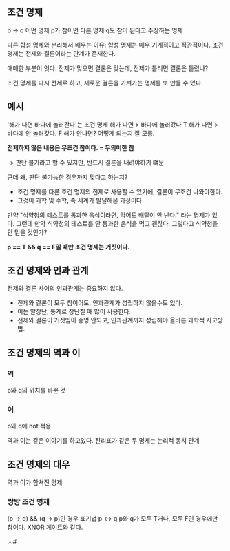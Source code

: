 ## 조건 명제
p -> q
어떤 명제 p가 참이면 다른 명제 q도 참이 된다고 주장하는 명제

다른 합성 명제와 분리해서 배우는 이유:
합성 명제는 매우 기계적이고 직관적이다. 
조건 명제는 전제와 결론이라는 단계가 존재한다. 

애매한 부분이 잇다. 전제가 맞으면 결론은 맞는데, 전제가 틀리면 결론은 틀렸나? 

조건 명제를 다시 전제로 하고, 새로운 결론을 가져가는 명제를 또 만들 수 있다.

## 예시
'해가 나면 바다에 놀러간다'는 조건 명제
해가 나면 > 바다에 놀러갔다 T
해가 나면 > 바다에 안 놀러갓다. F
해가 안나면? 어떻게 되는지 잘 모름.

**전제하지 않은 내용은 무조건 참이다. = 무의미한 참**

-> 판단 불가라고 할 수 있지만, 반드시 결론을 내려야하기 떄문

근데 왜, 판단 불가능한 경우까지 맞다고 하는지?
- 조건 명제를 다른 조건 명제의 전제로 사용할 수 있기에, 결론이 무조건 나와야한다.
- 그것이 과학 및 수학, 즉 세계가 발달해온 과정이다.

만약 "식약청의 테스트를 통과한 음식이라면, 먹어도 배탈이 안 난다." 라는 명제가 있다.
그런데 만약 식약청의 테스트를 안 통과한 음식을 먹고 괜찮다. 그렇다고 식약청을 안 믿을 것인가?

**p == T && q == F일 때만 조건 명제는 거짓이다.**

## 조건 명제와 인과 관계
전제와 결론 사이의 인과관계는 중요하지 않다.
- 전제와 결론이 모두 참이어도, 인과관계가 성립하지 않을수도 있다.
- 이는 말장난, 통계로 장난칠 때 많이 사용한다.
- 전제와 결론이 거짓임이 증명 안되고, 인과관계까지 성립해야 올바른 과학적 사고방법.

## 조건 명제의 역과 이
### 역
p와 q의 위치를 바꾼 것

### 이
p와 q에 not 적용

역과 이는 같은 이야기를 하고있다. 
진리표가 같은 두 명제는 논리적 동치 관계

## 조건 명제의 대우
역과 이가 합쳐진 명제

### 쌍방 조건 명제
(p -> q) && (q -> p)인 경우
표기법 p <-> q
p와 q가 모두 T거나, 모두 F인 경우에만 참이다.
XNOR 게이트와 같다.

ㅅ#